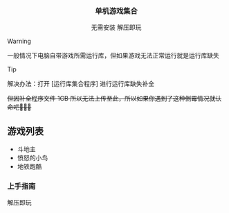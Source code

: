 

  <h3 align="center">单机游戏集合</h3>
  <p align="center">无需安装 解压即玩</p>

 > [!WARNING]
 > 一般情况下电脑自带游戏所需运行库，但如果游戏无法正常运行就是运行库缺失

> [!TIP]
 > 解决办法：打开 [运行库集合程序] 进行运行库缺失补全

~~但因补全程序文件 1GB 所以无法上传至此，所以如果你遇到了这种倒霉情况就认命吧🤣🤣🤣~~


## 游戏列表

- 斗地主
- 愤怒的小鸟
- 地铁跑酷


### 上手指南
解压即玩





